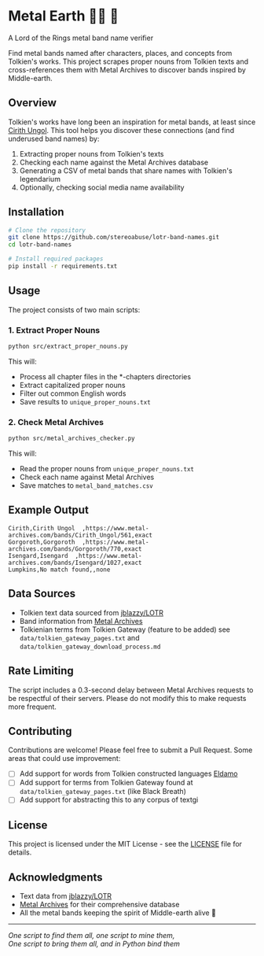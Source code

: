 # Metal Earth 🧙‍♂️ 🎸
A Lord of the Rings metal band name verifier

Find metal bands named after characters, places, and concepts from Tolkien's works. This project scrapes proper nouns from Tolkien texts and cross-references them with Metal Archives to discover bands inspired by Middle-earth.

## Overview

Tolkien's works have long been an inspiration for metal bands, at least since [Cirith Ungol](https://en.wikipedia.org/wiki/Cirith_Ungol_(band)). This tool helps you discover these connections (and find underused band names) by:
1. Extracting proper nouns from Tolkien's texts
2. Checking each name against the Metal Archives database
3. Generating a CSV of metal bands that share names with Tolkien's legendarium
4. Optionally, checking social media name availability

## Installation

```bash
# Clone the repository
git clone https://github.com/stereoabuse/lotr-band-names.git
cd lotr-band-names

# Install required packages
pip install -r requirements.txt
```

## Usage

The project consists of two main scripts:

### 1. Extract Proper Nouns

```bash
python src/extract_proper_nouns.py
```

This will:
- Process all chapter files in the *-chapters directories
- Extract capitalized proper nouns
- Filter out common English words
- Save results to `unique_proper_nouns.txt`

### 2. Check Metal Archives

```bash
python src/metal_archives_checker.py
```

This will:
- Read the proper nouns from `unique_proper_nouns.txt`
- Check each name against Metal Archives
- Save matches to `metal_band_matches.csv`


## Example Output

```csv
Cirith,Cirith Ungol  ,https://www.metal-archives.com/bands/Cirith_Ungol/561,exact
Gorgoroth,Gorgoroth  ,https://www.metal-archives.com/bands/Gorgoroth/770,exact
Isengard,Isengard  ,https://www.metal-archives.com/bands/Isengard/1027,exact
Lumpkins,No match found,,none
```

## Data Sources

- Tolkien text data sourced from [jblazzy/LOTR](https://github.com/jblazzy/LOTR)
- Band information from [Metal Archives](https://www.metal-archives.com/)
- Tolkienian terms from Tolkien Gateway (feature to be added) see `data/tolkien_gateway_pages.txt` and `data/tolkien_gateway_download_process.md`

## Rate Limiting

The script includes a 0.3-second delay between Metal Archives requests to be respectful of their servers. Please do not modify this to make requests more frequent.

## Contributing

Contributions are welcome! Please feel free to submit a Pull Request. Some areas that could use improvement:

- [ ] Add support for words from Tolkien constructed languages [Eldamo](https://eldamo.org/index.html)
- [ ] Add support for terms from Tolkien Gateway found at `data/tolkien_gateway_pages.txt` (like Black Breath)
- [ ] Add support for abstracting this to any corpus of textgi 

## License

This project is licensed under the MIT License - see the [LICENSE](LICENSE) file for details.

## Acknowledgments

- Text data from [jblazzy/LOTR](https://github.com/jblazzy/LOTR)
- [Metal Archives](https://www.metal-archives.com/) for their comprehensive database
- All the metal bands keeping the spirit of Middle-earth alive 🤘

---

*One script to find them all, one script to mine them,  
One script to bring them all, and in Python bind them*
